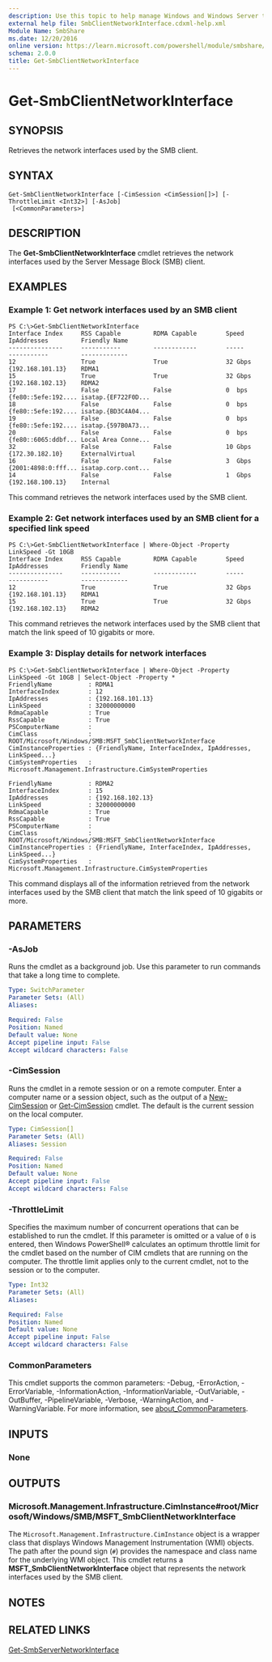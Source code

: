 ```yaml
---
description: Use this topic to help manage Windows and Windows Server technologies with Windows PowerShell.
external help file: SmbClientNetworkInterface.cdxml-help.xml
Module Name: SmbShare
ms.date: 12/20/2016
online version: https://learn.microsoft.com/powershell/module/smbshare/get-smbclientnetworkinterface?view=windowsserver2025-ps&wt.mc_id=ps-gethelp
schema: 2.0.0
title: Get-SmbClientNetworkInterface
---
```


# Get-SmbClientNetworkInterface

## SYNOPSIS
Retrieves the network interfaces used by the SMB client.

## SYNTAX

```
Get-SmbClientNetworkInterface [-CimSession <CimSession[]>] [-ThrottleLimit <Int32>] [-AsJob]
 [<CommonParameters>]
```

## DESCRIPTION
The **Get-SmbClientNetworkInterface** cmdlet retrieves the network interfaces used by the Server Message Block (SMB) client.

## EXAMPLES

### Example 1: Get network interfaces used by an SMB client
```
PS C:\>Get-SmbClientNetworkInterface
Interface Index     RSS Capable         RDMA Capable        Speed               IpAddresses         Friendly Name
---------------     -----------         ------------        -----               -----------         -------------
12                  True                True                32 Gbps             {192.168.101.13}    RDMA1
15                  True                True                32 Gbps             {192.168.102.13}    RDMA2
17                  False               False               0  bps              {fe80::5efe:192.... isatap.{EF722F0D...
18                  False               False               0  bps              {fe80::5efe:192.... isatap.{BD3C4A04...
19                  False               False               0  bps              {fe80::5efe:192.... isatap.{597B0A73...
20                  False               False               0  bps              {fe80::6065:ddbf... Local Area Conne...
32                  False               False               10 Gbps             {172.30.182.10}     ExternalVirtual
16                  False               False               3  Gbps             {2001:4898:0:fff... isatap.corp.cont...
14                  False               False               1  Gbps             {192.168.100.13}    Internal
```

This command retrieves the network interfaces used by the SMB client.

### Example 2: Get network interfaces used by an SMB client for a specified link speed
```
PS C:\>Get-SmbClientNetworkInterface | Where-Object -Property LinkSpeed -Gt 10GB
Interface Index     RSS Capable         RDMA Capable        Speed               IpAddresses         Friendly Name
---------------     -----------         ------------        -----               -----------         -------------
12                  True                True                32 Gbps             {192.168.101.13}    RDMA1
15                  True                True                32 Gbps             {192.168.102.13}    RDMA2
```

This command retrieves the network interfaces used by the SMB client that match the link speed of 10 gigabits or more.

### Example 3: Display details for network interfaces
```
PS C:\>Get-SmbClientNetworkInterface | Where-Object -Property LinkSpeed -Gt 10GB | Select-Object -Property *
FriendlyName          : RDMA1
InterfaceIndex        : 12
IpAddresses           : {192.168.101.13}
LinkSpeed             : 32000000000
RdmaCapable           : True
RssCapable            : True
PSComputerName        :
CimClass              : ROOT/Microsoft/Windows/SMB:MSFT_SmbClientNetworkInterface
CimInstanceProperties : {FriendlyName, InterfaceIndex, IpAddresses, LinkSpeed...}
CimSystemProperties   : Microsoft.Management.Infrastructure.CimSystemProperties

FriendlyName          : RDMA2
InterfaceIndex        : 15
IpAddresses           : {192.168.102.13}
LinkSpeed             : 32000000000
RdmaCapable           : True
RssCapable            : True
PSComputerName        :
CimClass              : ROOT/Microsoft/Windows/SMB:MSFT_SmbClientNetworkInterface
CimInstanceProperties : {FriendlyName, InterfaceIndex, IpAddresses, LinkSpeed...}
CimSystemProperties   : Microsoft.Management.Infrastructure.CimSystemProperties
```

This command displays all of the information retrieved from the network interfaces used by the SMB client that match the link speed of 10 gigabits or more.

## PARAMETERS

### -AsJob
Runs the cmdlet as a background job. Use this parameter to run commands that take a long time to complete.

```yaml
Type: SwitchParameter
Parameter Sets: (All)
Aliases:

Required: False
Position: Named
Default value: None
Accept pipeline input: False
Accept wildcard characters: False
```

### -CimSession
Runs the cmdlet in a remote session or on a remote computer.
Enter a computer name or a session object, such as the output of a [New-CimSession](https://go.microsoft.com/fwlink/p/?LinkId=227967) or [Get-CimSession](https://go.microsoft.com/fwlink/p/?LinkId=227966) cmdlet.
The default is the current session on the local computer.

```yaml
Type: CimSession[]
Parameter Sets: (All)
Aliases: Session

Required: False
Position: Named
Default value: None
Accept pipeline input: False
Accept wildcard characters: False
```

### -ThrottleLimit
Specifies the maximum number of concurrent operations that can be established to run the cmdlet.
If this parameter is omitted or a value of `0` is entered, then Windows PowerShell® calculates an optimum throttle limit for the cmdlet based on the number of CIM cmdlets that are running on the computer.
The throttle limit applies only to the current cmdlet, not to the session or to the computer.

```yaml
Type: Int32
Parameter Sets: (All)
Aliases:

Required: False
Position: Named
Default value: None
Accept pipeline input: False
Accept wildcard characters: False
```

### CommonParameters
This cmdlet supports the common parameters: -Debug, -ErrorAction, -ErrorVariable, -InformationAction, -InformationVariable, -OutVariable, -OutBuffer, -PipelineVariable, -Verbose, -WarningAction, and -WarningVariable. For more information, see [about_CommonParameters](https://go.microsoft.com/fwlink/?LinkID=113216).

## INPUTS

### None

## OUTPUTS

### Microsoft.Management.Infrastructure.CimInstance#root/Microsoft/Windows/SMB/MSFT_SmbClientNetworkInterface
The `Microsoft.Management.Infrastructure.CimInstance` object is a wrapper class that displays Windows Management Instrumentation (WMI) objects.
The path after the pound sign (`#`) provides the namespace and class name for the underlying WMI object.
This cmdlet returns a **MSFT_SmbClientNetworkInterface** object that represents the network interfaces used by the SMB client.

## NOTES

## RELATED LINKS

[Get-SmbServerNetworkInterface](./Get-SmbServerNetworkInterface.md)

